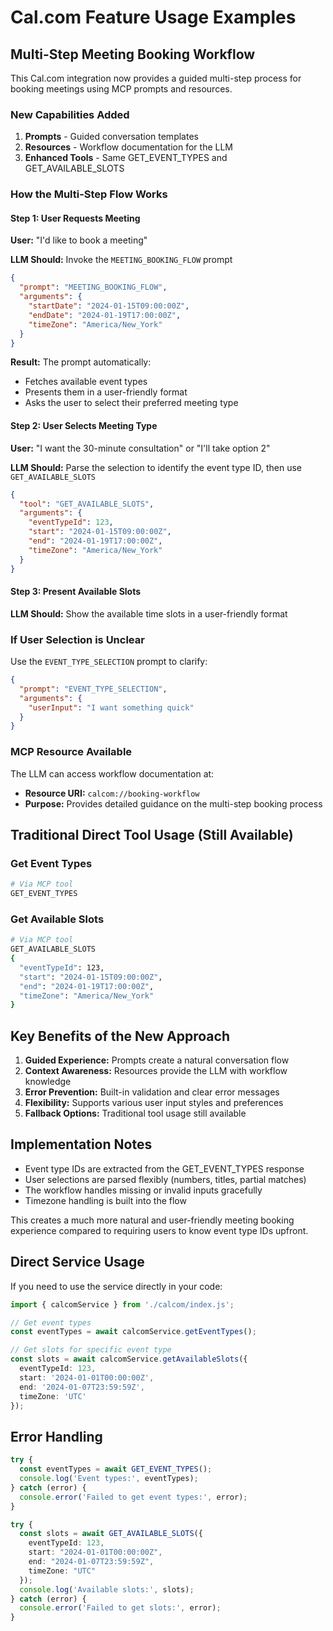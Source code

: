 # Cal.com Feature Usage Examples

## Multi-Step Meeting Booking Workflow

This Cal.com integration now provides a guided multi-step process for booking meetings using MCP prompts and resources.

### New Capabilities Added

1. **Prompts** - Guided conversation templates
2. **Resources** - Workflow documentation for the LLM
3. **Enhanced Tools** - Same GET_EVENT_TYPES and GET_AVAILABLE_SLOTS

### How the Multi-Step Flow Works

#### Step 1: User Requests Meeting
**User:** "I'd like to book a meeting"

**LLM Should:** Invoke the `MEETING_BOOKING_FLOW` prompt
```json
{
  "prompt": "MEETING_BOOKING_FLOW",
  "arguments": {
    "startDate": "2024-01-15T09:00:00Z",
    "endDate": "2024-01-19T17:00:00Z", 
    "timeZone": "America/New_York"
  }
}
```

**Result:** The prompt automatically:
- Fetches available event types
- Presents them in a user-friendly format
- Asks the user to select their preferred meeting type

#### Step 2: User Selects Meeting Type
**User:** "I want the 30-minute consultation" or "I'll take option 2"

**LLM Should:** Parse the selection to identify the event type ID, then use `GET_AVAILABLE_SLOTS`
```json
{
  "tool": "GET_AVAILABLE_SLOTS",
  "arguments": {
    "eventTypeId": 123,
    "start": "2024-01-15T09:00:00Z",
    "end": "2024-01-19T17:00:00Z",
    "timeZone": "America/New_York"
  }
}
```

#### Step 3: Present Available Slots
**LLM Should:** Show the available time slots in a user-friendly format

### If User Selection is Unclear

Use the `EVENT_TYPE_SELECTION` prompt to clarify:
```json
{
  "prompt": "EVENT_TYPE_SELECTION",
  "arguments": {
    "userInput": "I want something quick"
  }
}
```

### MCP Resource Available

The LLM can access workflow documentation at:
- **Resource URI:** `calcom://booking-workflow`
- **Purpose:** Provides detailed guidance on the multi-step booking process

## Traditional Direct Tool Usage (Still Available)

### Get Event Types
```bash
# Via MCP tool
GET_EVENT_TYPES
```

### Get Available Slots  
```bash
# Via MCP tool  
GET_AVAILABLE_SLOTS
{
  "eventTypeId": 123,
  "start": "2024-01-15T09:00:00Z", 
  "end": "2024-01-19T17:00:00Z",
  "timeZone": "America/New_York"
}
```

## Key Benefits of the New Approach

1. **Guided Experience:** Prompts create a natural conversation flow
2. **Context Awareness:** Resources provide the LLM with workflow knowledge
3. **Error Prevention:** Built-in validation and clear error messages
4. **Flexibility:** Supports various user input styles and preferences
5. **Fallback Options:** Traditional tool usage still available

## Implementation Notes

- Event type IDs are extracted from the GET_EVENT_TYPES response
- User selections are parsed flexibly (numbers, titles, partial matches)
- The workflow handles missing or invalid inputs gracefully
- Timezone handling is built into the flow

This creates a much more natural and user-friendly meeting booking experience compared to requiring users to know event type IDs upfront.

## Direct Service Usage

If you need to use the service directly in your code:

```typescript
import { calcomService } from './calcom/index.js';

// Get event types
const eventTypes = await calcomService.getEventTypes();

// Get slots for specific event type  
const slots = await calcomService.getAvailableSlots({
  eventTypeId: 123,
  start: '2024-01-01T00:00:00Z',
  end: '2024-01-07T23:59:59Z',
  timeZone: 'UTC'
});
```

## Error Handling

```typescript
try {
  const eventTypes = await GET_EVENT_TYPES();
  console.log('Event types:', eventTypes);
} catch (error) {
  console.error('Failed to get event types:', error);
}

try {
  const slots = await GET_AVAILABLE_SLOTS({
    eventTypeId: 123,
    start: "2024-01-01T00:00:00Z",
    end: "2024-01-07T23:59:59Z",
    timeZone: "UTC"
  });
  console.log('Available slots:', slots);
} catch (error) {
  console.error('Failed to get slots:', error);
} 